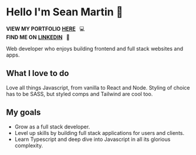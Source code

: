 # Hello I'm Sean Martin :wave:

**VIEW MY PORTFOLIO** [**HERE**](https://seanmartin.netlify.app/) &thinsp; :computer: 
<br/>
**FIND ME ON** [**LINKEDIN**](https://www.linkedin.com/in/sean-martin-cremecoder/) &thinsp; :speech_balloon: 

Web developer who enjoys building frontend and full stack websites and apps. 

## What I love to do 

Love all things Javascript, from vanilla to React and Node. Styling of choice has to be SASS, but styled comps and Tailwind are cool too.

## My goals

- Grow as a full stack developer. 
- Level up skills by building full stack applications for users and clients.
- Learn Typescript and deep dive into Javascript in all its glorious complexity. 


